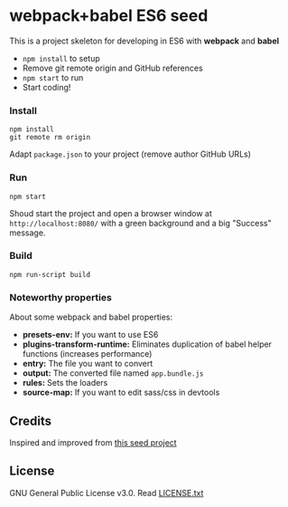 # webpack+babel ES6 seed

This is a project skeleton for developing in ES6 with **webpack** and **babel**

* `npm install` to setup
* Remove git remote origin and GitHub references
* `npm start` to run
* Start coding!

### Install

```Terminal
npm install
git remote rm origin
```

Adapt `package.json` to your project (remove author GitHub URLs)

### Run

```Terminal
npm start
```

Shoud start the project and open a browser window at `http://localhost:8080/`
with a green background and a big "Success" message.

### Build

```Terminal
npm run-script build
```

### Noteworthy properties

About some webpack and babel properties:

* **presets-env:** If you want to use ES6
* **plugins-transform-runtime:** Eliminates duplication of babel helper functions (increases performance)
* **entry:** The file you want to convert
* **output:** The converted file named `app.bundle.js`
* **rules:** Sets the loaders
* **source-map:** If you want to edit sass/css in devtools

## Credits

Inspired and improved from [this seed project](https://github.com/jdiejim/Seed-project-webpack)

## License

GNU General Public License v3.0. Read [LICENSE.txt](LICENSE.txt)
